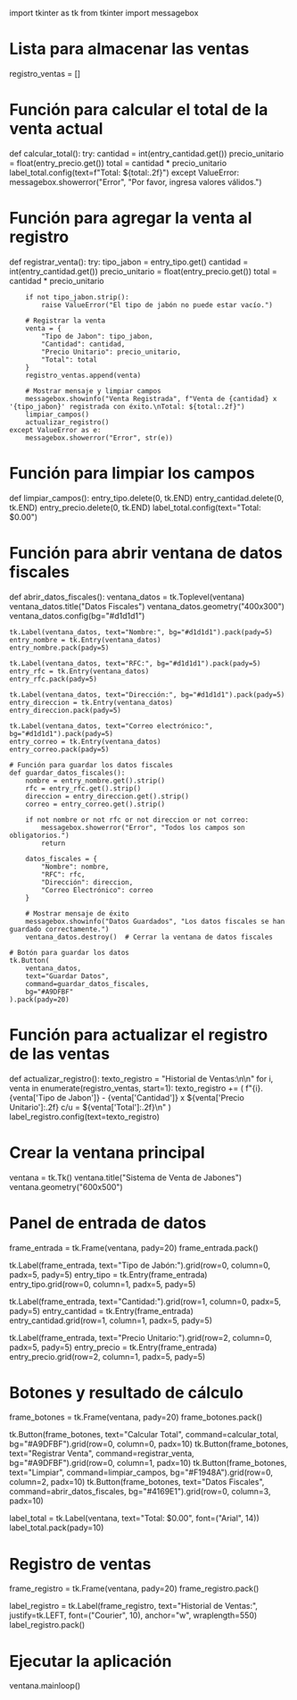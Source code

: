 import tkinter as tk
from tkinter import messagebox

# Lista para almacenar las ventas
registro_ventas = []

# Función para calcular el total de la venta actual
def calcular_total():
    try:
        cantidad = int(entry_cantidad.get())
        precio_unitario = float(entry_precio.get())
        total = cantidad * precio_unitario
        label_total.config(text=f"Total: ${total:.2f}")
    except ValueError:
        messagebox.showerror("Error", "Por favor, ingresa valores válidos.")

# Función para agregar la venta al registro
def registrar_venta():
    try:
        tipo_jabon = entry_tipo.get()
        cantidad = int(entry_cantidad.get())
        precio_unitario = float(entry_precio.get())
        total = cantidad * precio_unitario

        if not tipo_jabon.strip():
            raise ValueError("El tipo de jabón no puede estar vacío.")
        
        # Registrar la venta 
        venta = {
            "Tipo de Jabon": tipo_jabon,
            "Cantidad": cantidad,
            "Precio Unitario": precio_unitario,
            "Total": total
        }
        registro_ventas.append(venta)

        # Mostrar mensaje y limpiar campos
        messagebox.showinfo("Venta Registrada", f"Venta de {cantidad} x '{tipo_jabon}' registrada con éxito.\nTotal: ${total:.2f}")
        limpiar_campos()
        actualizar_registro()
    except ValueError as e:
        messagebox.showerror("Error", str(e))

# Función para limpiar los campos
def limpiar_campos():
    entry_tipo.delete(0, tk.END)
    entry_cantidad.delete(0, tk.END)
    entry_precio.delete(0, tk.END)
    label_total.config(text="Total: $0.00")

# Función para abrir ventana de datos fiscales
def abrir_datos_fiscales():
    ventana_datos = tk.Toplevel(ventana)
    ventana_datos.title("Datos Fiscales")
    ventana_datos.geometry("400x300")
    ventana_datos.config(bg="#d1d1d1")

    tk.Label(ventana_datos, text="Nombre:", bg="#d1d1d1").pack(pady=5)
    entry_nombre = tk.Entry(ventana_datos)
    entry_nombre.pack(pady=5)
    
    tk.Label(ventana_datos, text="RFC:", bg="#d1d1d1").pack(pady=5)
    entry_rfc = tk.Entry(ventana_datos)
    entry_rfc.pack(pady=5)
    
    tk.Label(ventana_datos, text="Dirección:", bg="#d1d1d1").pack(pady=5)
    entry_direccion = tk.Entry(ventana_datos)
    entry_direccion.pack(pady=5)
    
    tk.Label(ventana_datos, text="Correo electrónico:", bg="#d1d1d1").pack(pady=5)
    entry_correo = tk.Entry(ventana_datos)
    entry_correo.pack(pady=5)
    
    # Función para guardar los datos fiscales
    def guardar_datos_fiscales():
        nombre = entry_nombre.get().strip()
        rfc = entry_rfc.get().strip()
        direccion = entry_direccion.get().strip()
        correo = entry_correo.get().strip()

        if not nombre or not rfc or not direccion or not correo:
            messagebox.showerror("Error", "Todos los campos son obligatorios.")
            return
        
        datos_fiscales = {
            "Nombre": nombre,
            "RFC": rfc,
            "Dirección": direccion,
            "Correo Electrónico": correo
        }

        # Mostrar mensaje de éxito
        messagebox.showinfo("Datos Guardados", "Los datos fiscales se han guardado correctamente.")
        ventana_datos.destroy()  # Cerrar la ventana de datos fiscales

    # Botón para guardar los datos
    tk.Button(
        ventana_datos,
        text="Guardar Datos",
        command=guardar_datos_fiscales,
        bg="#A9DFBF"
    ).pack(pady=20)

# Función para actualizar el registro de las ventas
def actualizar_registro():
    texto_registro = "Historial de Ventas:\n\n"
    for i, venta in enumerate(registro_ventas, start=1):
        texto_registro += (
            f"{i}. {venta['Tipo de Jabon']} - {venta['Cantidad']} x ${venta['Precio Unitario']:.2f} c/u = ${venta['Total']:.2f}\n"
        )
    label_registro.config(text=texto_registro)

# Crear la ventana principal
ventana = tk.Tk()
ventana.title("Sistema de Venta de Jabones")
ventana.geometry("600x500")

# Panel de entrada de datos
frame_entrada = tk.Frame(ventana, pady=20)
frame_entrada.pack()

tk.Label(frame_entrada, text="Tipo de Jabón:").grid(row=0, column=0, padx=5, pady=5)
entry_tipo = tk.Entry(frame_entrada)
entry_tipo.grid(row=0, column=1, padx=5, pady=5) 

tk.Label(frame_entrada, text="Cantidad:").grid(row=1, column=0, padx=5, pady=5)
entry_cantidad = tk.Entry(frame_entrada)
entry_cantidad.grid(row=1, column=1, padx=5, pady=5)

tk.Label(frame_entrada, text="Precio Unitario:").grid(row=2, column=0, padx=5, pady=5)
entry_precio = tk.Entry(frame_entrada)
entry_precio.grid(row=2, column=1, padx=5, pady=5)

# Botones y resultado de cálculo
frame_botones = tk.Frame(ventana, pady=20)
frame_botones.pack()

tk.Button(frame_botones, text="Calcular Total", command=calcular_total, bg="#A9DFBF").grid(row=0, column=0, padx=10)
tk.Button(frame_botones, text="Registrar Venta", command=registrar_venta, bg="#A9DFBF").grid(row=0, column=1, padx=10)
tk.Button(frame_botones, text="Limpiar", command=limpiar_campos, bg="#F1948A").grid(row=0, column=2, padx=10)
tk.Button(frame_botones, text="Datos Fiscales", command=abrir_datos_fiscales, bg="#4169E1").grid(row=0, column=3, padx=10)

label_total = tk.Label(ventana, text="Total: $0.00", font=("Arial", 14))
label_total.pack(pady=10)

# Registro de ventas
frame_registro = tk.Frame(ventana, pady=20)
frame_registro.pack()

label_registro = tk.Label(frame_registro, text="Historial de Ventas:", justify=tk.LEFT, font=("Courier", 10), anchor="w", wraplength=550)
label_registro.pack()

# Ejecutar la aplicación
ventana.mainloop()
